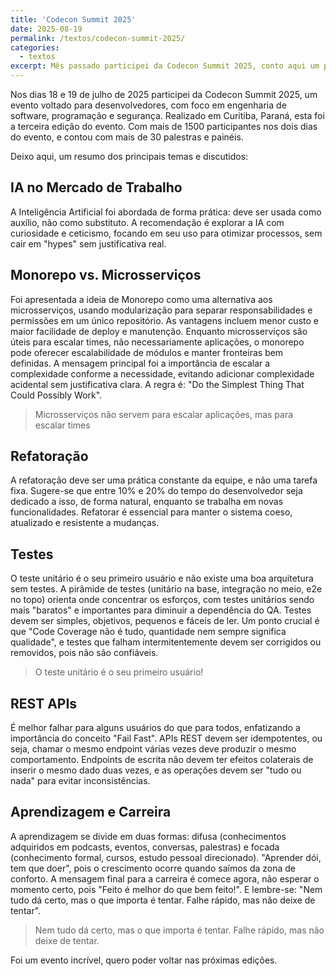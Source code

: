 ```yaml
---
title: 'Codecon Summit 2025'
date: 2025-08-19
permalink: /textos/codecon-summit-2025/
categories:
  - textos
excerpt: Mês passado participei da Codecon Summit 2025, conto aqui um pouco da minha experiência
---
```


Nos dias 18 e 19 de julho de 2025 participei da Codecon Summit 2025, um evento voltado para desenvolvedores, com foco em engenharia de software, programação e segurança. Realizado em Curitiba, Paraná, esta foi a terceira edição do evento. Com mais de 1500 participantes nos dois dias do evento, e contou com mais de 30 palestras e painéis.

Deixo aqui, um resumo dos principais temas e discutidos:

## IA no Mercado de Trabalho

A Inteligência Artificial foi abordada de forma prática: deve ser usada como auxílio, não como substituto. A recomendação é explorar a IA com curiosidade e ceticismo, focando em seu uso para otimizar processos, sem cair em "hypes" sem justificativa real.

## Monorepo vs. Microsserviços 

Foi apresentada a ideia de Monorepo como uma alternativa aos microsserviços, usando modularização para separar responsabilidades e permissões em um único repositório. As vantagens incluem menor custo e maior facilidade de deploy e manutenção. Enquanto microsserviços são úteis para escalar times, não necessariamente aplicações, o monorepo pode oferecer escalabilidade de módulos e manter fronteiras bem definidas. A mensagem principal foi a importância de escalar a complexidade conforme a necessidade, evitando adicionar complexidade acidental sem justificativa clara. A regra é: "Do the Simplest Thing That Could Possibly Work".

> Microsserviços não servem para escalar aplicações, mas para escalar times

## Refatoração

A refatoração deve ser uma prática constante da equipe, e não uma tarefa fixa. Sugere-se que entre 10% e 20% do tempo do desenvolvedor seja dedicado a isso, de forma natural, enquanto se trabalha em novas funcionalidades. Refatorar é essencial para manter o sistema coeso, atualizado e resistente a mudanças.

## Testes

O teste unitário é o seu primeiro usuário e não existe uma boa arquitetura sem testes. A pirâmide de testes (unitário na base, integração no meio, e2e no topo) orienta onde concentrar os esforços, com testes unitários sendo mais "baratos" e importantes para diminuir a dependência do QA. Testes devem ser simples, objetivos, pequenos e fáceis de ler. Um ponto crucial é que "Code Coverage não é tudo, quantidade nem sempre significa qualidade", e testes que falham intermitentemente devem ser corrigidos ou removidos, pois não são confiáveis.

> O teste unitário é o seu primeiro usuário!

## REST APIs

É melhor falhar para alguns usuários do que para todos, enfatizando a importância do conceito "Fail Fast". APIs REST devem ser idempotentes, ou seja, chamar o mesmo endpoint várias vezes deve produzir o mesmo comportamento. Endpoints de escrita não devem ter efeitos colaterais de inserir o mesmo dado duas vezes, e as operações devem ser "tudo ou nada" para evitar inconsistências.

## Aprendizagem e Carreira

A aprendizagem se divide em duas formas: difusa (conhecimentos adquiridos em podcasts, eventos, conversas, palestras) e focada (conhecimento formal, cursos, estudo pessoal direcionado). "Aprender dói, tem que doer", pois o crescimento ocorre quando saímos da zona de conforto. A mensagem final para a carreira é comece agora, não esperar o momento certo, pois "Feito é melhor do que bem feito!". E lembre-se: "Nem tudo dá certo, mas o que importa é tentar. Falhe rápido, mas não deixe de tentar".

> Nem tudo dá certo, mas o que importa é tentar. Falhe rápido, mas não deixe de tentar.

Foi um evento incrível, quero poder voltar nas próximas edições.